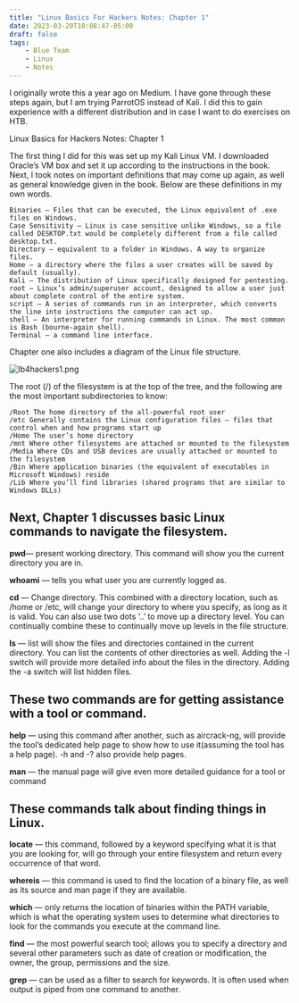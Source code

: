 ```yaml
---
title: "Linux Basics For Hackers Notes: Chapter 1"
date: 2023-03-20T10:08:47-05:00
draft: false
tags:
    - Blue Team
    - Linux
    - Notes
---
```

I originally wrote this a year ago on Medium. I have gone through these steps again, but I am trying ParrotOS instead of Kali. I did this to gain experience with a different distribution and in case I want to do exercises on HTB.

Linux Basics for Hackers Notes: Chapter 1

The first thing I did for this was set up my Kali Linux VM. I downloaded Oracle’s VM box and set it up according to the instructions in the book. Next, I took notes on important definitions that may come up again, as well as general knowledge given in the book. Below are these definitions in my own words.

    Binaries — Files that can be executed, the Linux equivalent of .exe files on Windows.
    Case Sensitivity — Linux is case sensitive unlike Windows, so a file called DESKTOP.txt would be completely different from a file called desktop.txt.
    Directory — equivalent to a folder in Windows. A way to organize files.
    Home — a directory where the files a user creates will be saved by default (usually).
    Kali — The distribution of Linux specifically designed for pentesting.
    root — Linux’s admin/superuser account, designed to allow a user just about complete control of the entire system.
    script — A series of commands run in an interpreter, which converts the line into instructions the computer can act up.
    shell — An interpreter for running commands in Linux. The most common is Bash (bourne-again shell).
    Terminal — a command line interface.

Chapter one also includes a diagram of the Linux file structure.

![lb4hackers1.png](/lb4hackers1.png)

The root (/) of the filesystem is at the top of the tree, and the following are the most important subdirectories to know:

    /Root The home directory of the all-­powerful root user
    /etc Generally contains the Linux configuration files — files that control when and how programs start up
    /Home The user’s home directory
    /mnt Where other filesystems are attached or mounted to the filesystem
    /Media Where CDs and USB devices are usually attached or mounted to the filesystem
    /Bin Where application binaries (the equivalent of executables in Microsoft Windows) reside
    /Lib Where you’ll find libraries (shared programs that are similar to Windows DLLs)

## Next, Chapter 1 discusses basic Linux commands to navigate the filesystem.

**pwd**— present working directory. This command will show you the current directory you are in.

**whoami** — tells you what user you are currently logged as.

**cd** — Change directory. This combined with a directory location, such as /home or /etc, will change your directory to where you specify, as long as it is valid. You can also use two dots ‘..’ to move up a directory level. You can continually combine these to continually move up levels in the file structure.

**ls** — list will show the files and directories contained in the current directory. You can list the contents of other directories as well. Adding the -l switch will provide more detailed info about the files in the directory. Adding the -a switch will list hidden files.

## These two commands are for getting assistance with a tool or command.

**help** — using this command after another, such as aircrack-ng, will provide the tool’s dedicated help page to show how to use it(assuming the tool has a help page). -h and -? also provide help pages.

**man** — the manual page will give even more detailed guidance for a tool or command

## These commands talk about finding things in Linux.

**locate** — this command, followed by a keyword specifying what it is that you are looking for, will go through your entire filesystem and return every occurrence of that word.

**whereis** — this command is used to find the location of a binary file, as well as its source and man page if they are available.

**which** — only returns the location of binaries within the PATH variable, which is what the operating system uses to determine what directories to look for the commands you execute at the command line.

**find** — the most powerful search tool; allows you to specify a directory and several other parameters such as date of creation or modification, the owner, the group, permissions and the size.

**grep** — can be used as a filter to search for keywords. It is often used when output is piped from one command to another.